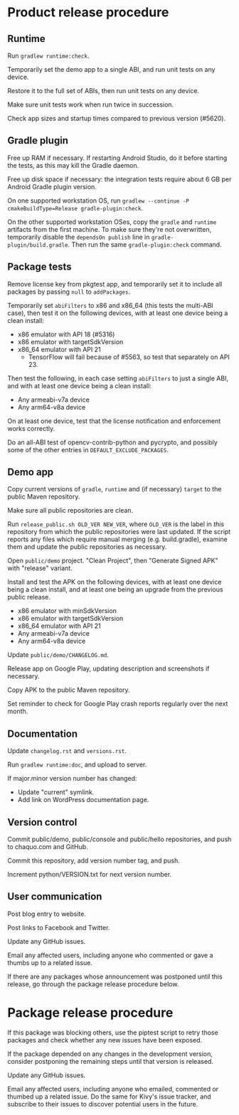# Product release procedure

## Runtime

Run `gradlew runtime:check`.

Temporarily set the demo app to a single ABI, and run unit tests on any device.

Restore it to the full set of ABIs, then run unit tests on any device.

Make sure unit tests work when run twice in succession.

Check app sizes and startup times compared to previous version (#5620).


## Gradle plugin

Free up RAM if necessary. If restarting Android Studio, do it before starting the tests, as
this may kill the Gradle daemon.

Free up disk space if necessary: the integration tests require about 6 GB per Android Gradle
plugin version.

On one supported workstation OS, run `gradlew --continue -P cmakeBuildType=Release
gradle-plugin:check`.

On the other supported workstation OSes, copy the `gradle` and `runtime` artifacts from the
first machine. To make sure they're not overwritten, temporarily disable the `dependsOn
publish` line in `gradle-plugin/build.gradle`. Then run the same `gradle-plugin:check` command.


## Package tests

Remove license key from pkgtest app, and temporarily set it to include all packages by passing
`null` to `addPackages`.

Temporarily set `abiFilters` to x86 and x86_64 (this tests the multi-ABI case), then test it on
the following devices, with at least one device being a clean install:

* x86 emulator with API 18 (#5316)
* x86 emulator with targetSdkVersion
* x86\_64 emulator with API 21
  * TensorFlow will fail because of #5563, so test that separately on API 23.

Then test the following, in each case setting `abiFilters` to just a single ABI, and with at
least one device being a clean install:

* Any armeabi-v7a device
* Any arm64-v8a device

On at least one device, test that the license notification and enforcement works correctly.

Do an all-ABI test of opencv-contrib-python and pycrypto, and possibly some of the other
entries in `DEFAULT_EXCLUDE_PACKAGES`.


## Demo app

Copy current versions of `gradle`, `runtime` and (if necessary) `target` to the public Maven
repository.

Make sure all public repositories are clean.

Run `release_public.sh OLD_VER NEW_VER`, where `OLD_VER` is the label in *this* repository from
which the public repositories were last updated. If the script reports any files which require
manual merging (e.g. build.gradle), examine them and update the public repositories as
necessary.

Open `public/demo` project. "Clean Project", then "Generate Signed APK" with "release" variant.

Install and test the APK on the following devices, with at least one device being a clean
install, and at least one being an upgrade from the previous public release.

* x86 emulator with minSdkVersion
* x86 emulator with targetSdkVersion
* x86\_64 emulator with API 21
* Any armeabi-v7a device
* Any arm64-v8a device

Update `public/demo/CHANGELOG.md`.

Release app on Google Play, updating description and screenshots if necessary.

Copy APK to the public Maven repository.

Set reminder to check for Google Play crash reports regularly over the next month.


## Documentation

Update `changelog.rst` and `versions.rst`.

Run `gradlew runtime:doc`, and upload to server.

If major.minor version number has changed:
* Update "current" symlink.
* Add link on WordPress documentation page.


## Version control

Commit public/demo, public/console and public/hello repositories, and push to chaquo.com and
GitHub.

Commit this repository, add version number tag, and push.

Increment python/VERSION.txt for next version number.


## User communication

Post blog entry to website.

Post links to Facebook and Twitter.

Update any GitHub issues.

Email any affected users, including anyone who commented or gave a thumbs up to a related
issue.

If there are any packages whose announcement was postponed until this release, go through the
package release procedure below.


# Package release procedure

If this package was blocking others, use the piptest script to retry those packages and check
whether any new issues have been exposed.

If the package depended on any changes in the development version, consider postponing the
remaining steps until that version is released.

Update any GitHub issues.

Email any affected users, including anyone who emailed, commented or thumbed up a related
issue. Do the same for Kivy's issue tracker, and subscribe to their issues to discover
potential users in the future.
